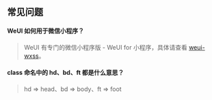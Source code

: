 ## 常见问题

#### WeUI 如何用于微信小程序？

> WeUI 有专门的微信小程序版 - WeUI for 小程序，具体请查看 [weui-wxss](https://github.com/Tencent/weui-wxss)。

#### class 命名中的 hd、bd、ft 都是什么意思？

> hd => head、bd => body、ft => foot
